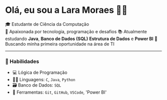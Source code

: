 # Olá, eu sou a Lara Moraes  👩‍💻

🎓 Estudante de Ciência da Computação   
🚀 Apaixonada por tecnologia, programação e desafios
📚 Atualmente estudando **Java**, **Banco de Dados (SQL)**  **Estrutura de Dados** e **Power BI**
🎯 Buscando minha primeira oportunidade na área de TI  

---

### 🧠 Habilidades
- 💻 Lógica de Programação
- 👩‍💻 Linguagens: `C`, `Java`, `Python`
- 🗃️ Banco de Dados: `SQL`
- 🔧 Ferramentas: `Git`, `GitHub`, `VSCode`, 'Power BI'








<!---
LaraMoraes1/LaraMoraes1 is a ✨ special ✨ repository because its `README.md` (this file) appears on your GitHub profile.
You can click the Preview link to take a look at your changes.
--->
